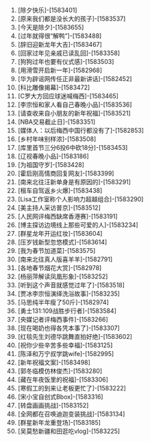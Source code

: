 
1. [除夕快乐]-[1583401]
1. [原来我们都是没长大的孩子]-[1583537]
1. [今天是除夕]-[1583655]
1. [过年就得很“解鸭”]-[1583488]
1. [辞旧迎新龙年大吉]-[1583467]
1. [回家过年见亲戚已读乱回]-[1583358]
1. [狗狗过年也要有仪式感]-[1583503]
1. [用滑雪开启新一年]-[1582968]
1. [华为辟谣网传任正非最新讲话]-[1582452]
1. [科比雕像揭幕]-[1583472]
1. [C罗大方回应球迷喊梅西]-[1583465]
1. [李宗恒和家人看自己春晚小品]-[1583536]
1. [请查收来自小朋友的新年祝福]-[1583521]
1. [NBA交易截止日]-[1583351]
1. [媒体人：以后梅西中国行都没有了]-[1582853]
1. [乡村年味别样浓]-[1583508]
1. [库里首节三分6投6中砍18分]-[1583453]
1. [辽视春晚小品]-[1583186]
1. [为祖国守岁]-[1583428]
1. [霍启刚高情商回复网友]-[1583399]
1. [南来北往汪新单身是有原因的]-[1583291]
1. [租车自驾返乡火爆]-[1583438]
1. [Lisa工作室称个人影响力超越组合]-[1583290]
1. [美主持人采访普京]-[1583512]
1. [人民网评梅西缺席香港赛]-[1583191]
1. [博主探访边境线上那些可爱的人]-[1583234]
1. [群星龙年开运红妆]-[1583604]
1. [压岁钱新型忽悠模式]-[1583614]
1. [我为春节加道菜]-[1583575]
1. [南来北往真人版喜羊羊]-[1582791]
1. [各地春节烟花大赏]-[1582978]
1. [杨丽萍解读凤凰形象]-[1583252]
1. [听到这个声音就感觉过年了]-[1583518]
1. [贾冰李宗恒演绎洗浴故事]-[1583235]
1. [马思纯半年瘦了50斤]-[1582974]
1. [勇士131:109战胜步行者]-[1583584]
1. [央媒记者评梅西事件]-[1583266]
1. [现在喝奶也得各凭本事了]-[1583307]
1. [红毯先生刘德华跳舞直拍好绝]-[1583602]
1. [祝你少些辛苦多些幸福]-[1583125]
1. [陈泽和万宁叔学跳wife]-[1582995]
1. [新年祝福文案]-[1583498]
1. [郭冬临模仿林俊杰]-[1583280]
1. [藏在年夜饭里的祝福]-[1583306]
1. [寒假工的到来让老板更忙了]-[1583222]
1. [宋小宝自创式Bbox]-[1583316]
1. [转盘画画挑战]-[1583152]
1. [全网都在召唤迪迦变装挑战]-[1583134]
1. [群星新年龙重登场]-[1583185]
1. [吴莫愁新疆和田逛吃vlog]-[1583225]
